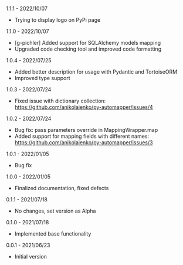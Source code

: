 1.1.1 - 2022/10/07
* Trying to display logo on PyPi page

1.1.0 - 2022/10/07
* [g-pichler] Added support for SQLAlchemy models mapping
* Upgraded code checking tool and improved code formatting

1.0.4 - 2022/07/25
* Added better description for usage with Pydantic and TortoiseORM
* Improved type support

1.0.3 - 2022/07/24
* Fixed issue with dictionary collection: https://github.com/anikolaienko/py-automapper/issues/4

1.0.2 - 2022/07/24
* Bug fix: pass parameters override in MappingWrapper.map
* Added support for mapping fields with different names: https://github.com/anikolaienko/py-automapper/issues/3

1.0.1 - 2022/01/05
* Bug fix

1.0.0 - 2022/01/05
* Finalized documentation, fixed defects

0.1.1 - 2021/07/18
* No changes, set version as Alpha

0.1.0 - 2021/07/18
* Implemented base functionality

0.0.1 - 2021/06/23
* Initial version